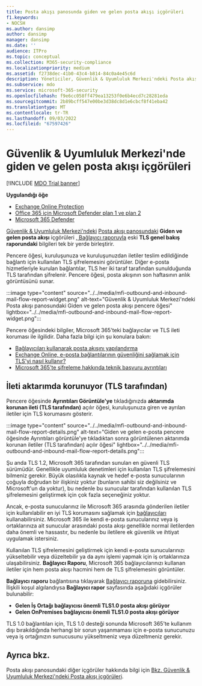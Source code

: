```yaml
---
title: Posta akışı panosunda giden ve gelen posta akışı içgörüleri
f1.keywords:
- NOCSH
ms.author: dansimp
author: dansimp
manager: dansimp
ms.date: ''
audience: ITPro
ms.topic: conceptual
ms.collection: M365-security-compliance
ms.localizationpriority: medium
ms.assetid: f2738dec-41b0-43c4-b814-84c0a4e45c6d
description: Yöneticiler, Güvenlik & Uyumluluk Merkezi'ndeki Posta akışı panosunda Giden ve gelen posta akışı içgörüleri hakkında bilgi edinebilir.
ms.subservice: mdo
ms.service: microsoft-365-security
ms.openlocfilehash: f9e6cc058ff479ea13253f0e6b4ecd7c28281eda
ms.sourcegitcommit: 2b89bcff547e00be3d38dc8d1e6cbcf8f41eba42
ms.translationtype: MT
ms.contentlocale: tr-TR
ms.lasthandoff: 09/03/2022
ms.locfileid: "67597426"
---
```

# <a name="outbound-and-inbound-mail-flow-insight-in-the-security--compliance-center"></a>Güvenlik & Uyumluluk Merkezi'nde giden ve gelen posta akışı içgörüleri

[!INCLUDE [MDO Trial banner](../includes/mdo-trial-banner.md)]

**Uygulandığı öğe**
- [Exchange Online Protection](exchange-online-protection-overview.md)
- [Office 365 için Microsoft Defender plan 1 ve plan 2](defender-for-office-365.md)
- [Microsoft 365 Defender](../defender/microsoft-365-defender.md)

[Güvenlik & Uyumluluk Merkezi'ndeki](https://protection.office.com) [Posta akışı panosundaki](mail-flow-insights-v2.md) **Giden ve gelen posta akışı** içgörüleri [, Bağlayıcı raporuyla](view-mail-flow-reports.md#connector-report) eski **TLS genel bakış raporundaki** bilgileri tek bir yerde birleştirir.

Pencere öğesi, kuruluşunuza ve kuruluşunuzdan iletiler teslim edildiğinde bağlantı için kullanılan TLS şifrelemesini görüntüler. Diğer e-posta hizmetleriyle kurulan bağlantılar, TLS her iki taraf tarafından sunulduğunda TLS tarafından şifrelenir. Pencere öğesi, posta akışının son haftasının anlık görüntüsünü sunar.

:::image type="content" source="../../media/mfi-outbound-and-inbound-mail-flow-report-widget.png" alt-text="Güvenlik & Uyumluluk Merkezi'ndeki Posta akışı panosundaki Giden ve gelen posta akışı pencere öğesi" lightbox="../../media/mfi-outbound-and-inbound-mail-flow-report-widget.png":::

Pencere öğesindeki bilgiler, Microsoft 365'teki bağlayıcılar ve TLS ileti koruması ile ilgilidir. Daha fazla bilgi için şu konulara bakın:

- [Bağlayıcıları kullanarak posta akışını yapılandırma](/exchange/mail-flow-best-practices/use-connectors-to-configure-mail-flow/use-connectors-to-configure-mail-flow)
- [Exchange Online, e-posta bağlantılarının güvenliğini sağlamak için TLS'yi nasıl kullanır?](../../compliance/exchange-online-uses-tls-to-secure-email-connections.md)
- [Microsoft 365'te şifreleme hakkında teknik başvuru ayrıntıları](../../compliance/technical-reference-details-about-encryption.md)

## <a name="message-protected-in-transit-by-tls"></a>İleti aktarımda korunuyor (TLS tarafından)

Pencere öğesinde **Ayrıntıları Görüntüle'ye** tıkladığınızda **aktarımda korunan ileti (TLS tarafından)** açılır öğesi, kuruluşunuza giren ve ayrılan iletiler için TLS korumasını gösterir.

:::image type="content" source="../../media/mfi-outbound-and-inbound-mail-flow-report-details.png" alt-text="Giden ve gelen e-posta pencere öğesinde Ayrıntıları görüntüle'ye tıkladıktan sonra görüntülenen aktarımda korunan iletiler (TLS tarafından) açılır öğesi" lightbox="../../media/mfi-outbound-and-inbound-mail-flow-report-details.png":::

Şu anda TLS 1.2, Microsoft 365 tarafından sunulan en güvenli TLS sürümüdür. Genellikle uyumluluk denetimleri için kullanılan TLS şifrelemesini bilmeniz gerekir. Büyük olasılıkla kaynak ve hedef e-posta sunucularının çoğuyla doğrudan bir ilişkiniz yoktur (bunların sahibi siz değilsiniz ve Microsoft'un da yoktur), bu nedenle bu sunucular tarafından kullanılan TLS şifrelemesini geliştirmek için çok fazla seçeneğiniz yoktur.

Ancak, e-posta sunucularınız ile Microsoft 365 arasında gönderilen iletiler için kullanılabilir en iyi TLS korumasını sağlamak için [bağlayıcıları](/exchange/mail-flow-best-practices/use-connectors-to-configure-mail-flow/use-connectors-to-configure-mail-flow) kullanabilirsiniz. Microsoft 365 ile kendi e-posta sunucularınız veya iş ortaklarınıza ait sunucular arasındaki posta akışı genellikle normal iletilerden daha önemli ve hassastır, bu nedenle bu iletilere ek güvenlik ve ihtiyat uygulamak istersiniz.

Kullanılan TLS şifrelemesini geliştirmek için kendi e-posta sunucularınızı yükseltebilir veya düzeltebilir ya da aynı işlemi yapmak için iş ortaklarınıza ulaşabilirsiniz. **Bağlayıcı Raporu**, Microsoft 365 bağlayıcılarınızı kullanan iletiler için hem posta akışı hacmini hem de TLS şifrelemesini görüntüler.

**Bağlayıcı raporu** bağlantısına tıklayarak [Bağlayıcı raporuna](view-mail-flow-reports.md#connector-report) gidebilirsiniz. İlişkili koşul algılandıysa **Bağlayıcı rapor** sayfasında aşağıdaki içgörüler bulunabilir:

- **Gelen İş Ortağı bağlayıcısı önemli TLS1.0 posta akışı görüyor**
- **Gelen OnPremises bağlayıcısı önemli TLS1.0 posta akışı görüyor**

TLS 1.0 bağlantıları için, TLS 1.0 desteği sonunda Microsoft 365'te kullanım dışı bırakıldığında herhangi bir sorun yaşanmaması için e-posta sunucunuzu veya iş ortağınızın sunucusunu yükseltmeniz veya düzeltmeniz gerekir.

## <a name="see-also"></a>Ayrıca bkz.

Posta akışı panosundaki diğer içgörüler hakkında bilgi için [Bkz. Güvenlik & Uyumluluk Merkezi'ndeki Posta akışı içgörüleri](mail-flow-insights-v2.md).
